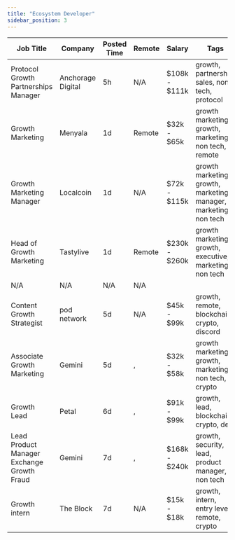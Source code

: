 ```yaml
---
title: "Ecosystem Developer"
sidebar_position: 3
---
```


| Job Title | Company | Posted Time | Remote | Salary | Tags | Apply Link |
|-----------|---------|-------------|--------|--------|------|------------|
| Protocol Growth Partnerships Manager | Anchorage Digital | 5h | N/A | $108k - $111k | growth, partnership, sales, non tech, protocol | [Apply](https://web3.career/protocol-growth-partnerships-manager-anchorage/115026) |
| Growth Marketing | Menyala | 1d | Remote | $32k - $65k | growth marketing, growth, marketing, non tech, remote | [Apply](https://web3.career/growth-marketing-menyala/114228) |
| Growth Marketing Manager | Localcoin | 1d | N/A | $72k - $115k | growth marketing, growth, marketing manager, marketing, non tech | [Apply](https://web3.career/growth-marketing-manager-localcoin/77971) |
| Head of Growth Marketing | Tastylive | 1d | Remote | $230k - $260k | growth marketing, growth, executive, marketing, non tech | [Apply](https://web3.career/head-of-growth-marketing-tastylive/108292) |
| N/A | N/A | N/A | N/A |  |  | [Apply](https://web3.career/metana) |
| Content Growth Strategist | pod network | 5d | N/A | $45k - $99k | growth, remote, blockchain, crypto, discord | [Apply](https://web3.career/content-growth-strategist-podnetwork/112716) |
| Associate Growth Marketing | Gemini | 5d | , | $32k - $58k | growth marketing, growth, marketing, non tech, crypto | [Apply](https://web3.career/associate-growth-marketing-gemini/112656) |
| Growth Lead | Petal | 6d | , | $91k - $99k | growth, lead, blockchain, crypto, defi | [Apply](https://web3.career/growth-lead-petal/112320) |
| Lead Product Manager Exchange Growth Fraud | Gemini | 7d | , | $168k - $240k | growth, security, lead, product manager, non tech | [Apply](https://web3.career/lead-product-manager-exchange-growth-fraud-gemini/111633) |
| Growth intern | The Block | 7d | N/A | $15k - $18k | growth, intern, entry level, remote, crypto | [Apply](https://web3.career/growth-intern-theblockcrypto/111528) |
